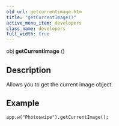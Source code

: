 ```yaml
---
old_url: getcurrentimage.htm
title: "getCurrentImage()"
active_menu_item: developers
class_name: developers
full_width: true
---
```



obj **getCurrentImage** ()

## Description

Allows you to get the current image object.

## Example

    app.w("Photoswipe").getCurrentImage();  
   

